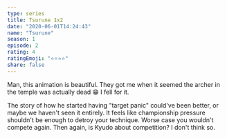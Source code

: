 ```yaml
---
type: series
title: Tsurune 1x2
date: "2020-06-01T14:24:43"
name: "Tsurune"
season: 1
episode: 2
rating: 4
ratingEmoji: "⭐️⭐️⭐️⭐️"
share: false
---
```


Man, this animation is beautiful. They got me when it seemed the archer in the temple was actually dead 😁 I fell for it.

The story of how he started having "target panic" could've been better, or maybe we haven't seen it entirely. It feels like championship pressure shouldn't be enough to detroy your technique. Worse case you wouldn't compete again. Then again, is Kyudo about competition? I don't think so.
